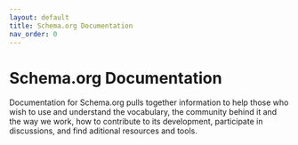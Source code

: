 ```yaml
---
layout: default
title: Schema.org Documentation
nav_order: 0
---
```


# Schema.org Documentation

Documentation for Schema.org pulls together information to help those who wish to use and understand the vocabulary, the community behind it and the way we work, how to contribute to its development, participate in discussions, and find aditional resources and tools.